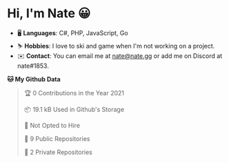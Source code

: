 # Hi, I'm Nate 😀
- 🖥️ **Languages**: C#, PHP, JavaScript, Go
- ⛷️ **Hobbies**: I love to ski and game when I'm not working on a project.
- ✉️ **Contact**: You can email me at nate@nate.gg or add me on Discord at nate#1853.

<!--START_SECTION:waka-->
**🐱 My Github Data** 

> 🏆 0 Contributions in the Year 2021
 > 
> 📦 19.1 kB Used in Github's Storage 
 > 
> 🚫 Not Opted to Hire
 > 
> 📜 9 Public Repositories 
 > 
> 🔑 2 Private Repositories  
 > 

<!--END_SECTION:waka-->
